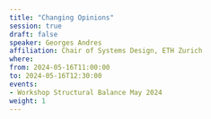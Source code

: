 ```yaml
---
title: "Changing Opinions"
session: true
draft: false
speaker: Georges Andres
affiliation: Chair of Systems Design, ETH Zurich
where:
from: 2024-05-16T11:00:00
to: 2024-05-16T12:30:00
events:
- Workshop Structural Balance May 2024
weight: 1
---
```

